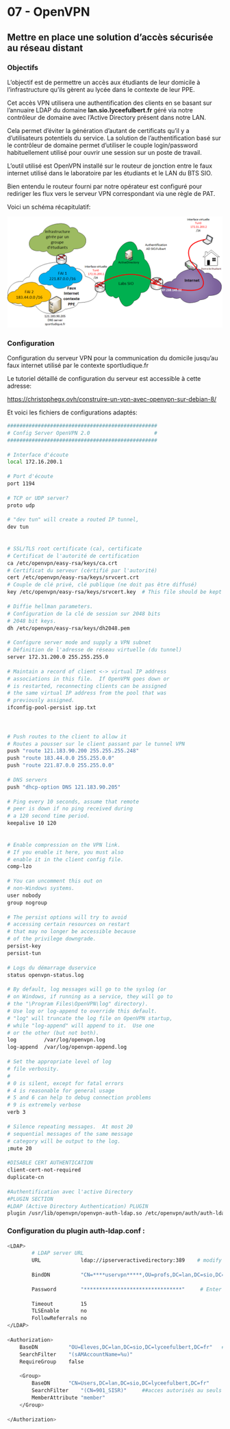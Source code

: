 # 07 - OpenVPN

## Mettre en place une solution d’accès sécurisée au réseau distant

### Objectifs

L’objectif est de permettre un accès aux étudiants de leur domicile à l’infrastructure qu’ils gèrent au lycée dans le contexte de leur PPE.

Cet accès VPN utilisera une authentification des clients en se basant sur l’annuaire LDAP du domaine **lan.sio.lyceefulbert.fr** géré via notre contrôleur de domaine avec l’Active Directory présent dans notre LAN.

Cela permet d’éviter la génération d’autant de certificats qu’il y a d’utilisateurs potentiels du service. La solution de l’authentification basé sur le contrôleur de domaine permet d’utiliser le couple login/password habituellement utilisé pour ouvrir une session sur un poste de travail.

L’outil utilisé est OpenVPN installé sur le routeur de jonction entre le faux internet utilisé dans le laboratoire par les étudiants et le LAN du BTS SIO.

Bien entendu le routeur fourni par notre opérateur est configuré pour rediriger les flux vers le serveur VPN correspondant via une règle de PAT.

Voici un schéma récapitulatif:

![](../medias/cours/openvpn/vpn.png)

### Configuration

Configuration du serveur VPN pour la communication du domicile jusqu’au faux internet utilisé par le contexte sportludique.fr

Le tutoriel détaillé de configuration du serveur est accessible à cette adresse:

https://christophegx.ovh/construire-un-vpn-avec-openvpn-sur-debian-8/

Et voici les fichiers de configurations adaptés:

```bash
#################################################
# Config Server OpenVPN 2.0                     #
#################################################

# Interface d'écoute
local 172.16.200.1

# Port d'écoute
port 1194

# TCP or UDP server?
proto udp

# "dev tun" will create a routed IP tunnel,
dev tun


# SSL/TLS root certificate (ca), certificate
# Certificat de l'autorité de certification
ca /etc/openvpn/easy-rsa/keys/ca.crt
# Certificat du serveur (cértifié par l'autorité)
cert /etc/openvpn/easy-rsa/keys/srvcert.crt
# Couple de clé privé, clé publique (ne doit pas être diffusé)
key /etc/openvpn/easy-rsa/keys/srvcert.key  # This file should be kept secret

# Diffie hellman parameters.
# Configuration de la clé de session sur 2048 bits
# 2048 bit keys. 
dh /etc/openvpn/easy-rsa/keys/dh2048.pem

# Configure server mode and supply a VPN subnet
# Définition de l'adresse de réseau virtuelle (du tunnel)
server 172.31.200.0 255.255.255.0

# Maintain a record of client <-> virtual IP address
# associations in this file.  If OpenVPN goes down or
# is restarted, reconnecting clients can be assigned
# the same virtual IP address from the pool that was
# previously assigned.
ifconfig-pool-persist ipp.txt



# Push routes to the client to allow it
# Routes a pousser sur le client passant par le tunnel VPN
push "route 121.183.90.200 255.255.255.248"
push "route 183.44.0.0 255.255.0.0"
push "route 221.87.0.0 255.255.0.0"

# DNS servers
push "dhcp-option DNS 121.183.90.205"

# Ping every 10 seconds, assume that remote
# peer is down if no ping received during
# a 120 second time period.
keepalive 10 120


# Enable compression on the VPN link.
# If you enable it here, you must also
# enable it in the client config file.
comp-lzo

# You can uncomment this out on
# non-Windows systems.
user nobody
group nogroup

# The persist options will try to avoid
# accessing certain resources on restart
# that may no longer be accessible because
# of the privilege downgrade.
persist-key
persist-tun

# Logs du démarrage duservice
status openvpn-status.log

# By default, log messages will go to the syslog (or
# on Windows, if running as a service, they will go to
# the "\Program Files\OpenVPN\log" directory).
# Use log or log-append to override this default.
# "log" will truncate the log file on OpenVPN startup,
# while "log-append" will append to it.  Use one
# or the other (but not both).
log         /var/log/openvpn.log
log-append  /var/log/openvpn-append.log

# Set the appropriate level of log
# file verbosity.
#
# 0 is silent, except for fatal errors
# 4 is reasonable for general usage
# 5 and 6 can help to debug connection problems
# 9 is extremely verbose
verb 3

# Silence repeating messages.  At most 20
# sequential messages of the same message
# category will be output to the log.
;mute 20

#DISABLE CERT AUTHENTICATION
client-cert-not-required
duplicate-cn

#Authentification avec l'active Directory
#PLUGIN SECTION
#LDAP (Active Directory Authentication) PLUGIN
plugin /usr/lib/openvpn/openvpn-auth-ldap.so /etc/openvpn/auth/auth-ldap.conf
```

### Configuration du plugin auth-ldap.conf  :

```bash
<LDAP>
        # LDAP server URL
        URL             ldap://ipserveractivedirectory:389    # modify this lin! Replace X's with your Domain Controller's local IP address

        BindDN          "CN=****uservpn*****,OU=profs,DC=lan,DC=sio,DC=lyceefulbert,DC=fr"    #modify this line to!

        Password        "********************************"     # Enter the password of the user account that OpenVPN will use to talk to your domain controller

        Timeout         15
        TLSEnable       no
        FollowReferrals no
</LDAP>

<Authorization>
    BaseDN          "OU=Eleves,DC=lan,DC=sio,DC=lyceefulbert,DC=fr"   # MODIFY THIS LINE!
    SearchFilter    "(sAMAccountName=%u)"
    RequireGroup    false

	<Group>
		BaseDN		"CN=Users,DC=lan,DC=sio,DC=lyceefulbert,DC=fr"
		SearchFilter	"(CN=901_SISR)"     ##acces autorisés au seuls membre de ce groupe deuxieme année SISR)
		MemberAttribute	"member"
	</Group>

</Authorization>
```
